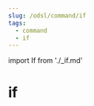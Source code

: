 ```yaml
---
slug: /odsl/command/if
tags:
  - command
  - if
---
```

import If from './_if.md'

if
=========

<If />
